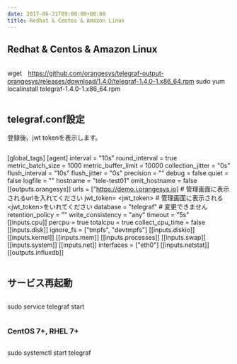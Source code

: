 ```yaml
---
date: 2017-06-21T09:00:00+00:00
title: Redhat & Centos & Amazon Linux
---
```


## Redhat & Centos & Amazon Linux

>```bash
 wget　https://github.com/orangesys/telegraf-output-orangesys/releases/download/1.4.0/telegraf-1.4.0-1.x86_64.rpm
 sudo yum localinstall telegraf-1.4.0-1.x86_64.rpm
>```

## telegraf.conf設定

登録後、jwt tokenを表示します。

>```yaml
[global_tags]
[agent]
  interval = "10s"
  round_interval = true
  metric_batch_size = 1000
  metric_buffer_limit = 10000
  collection_jitter = "0s"
  flush_interval = "10s"
  flush_jitter = "0s"
  precision = ""
  debug = false
  quiet = false
  logfile = ""
  hostname = "tele-test01"
  omit_hostname = false
[[outputs.orangesys]]
  urls = ["https://demo.i.orangesys.io] # 管理画面に表示されるurlを入れてください
  jwt_token= <jwt_token> # 管理画面に表示される<jwt_token>をいれてください
  database = "telegraf" # 変更できません
  retention_policy = ""
  write_consistency = "any"
  timeout = "5s"
[[inputs.cpu]]
  percpu = true
  totalcpu = true
  collect_cpu_time = false
[[inputs.disk]]
  ignore_fs = ["tmpfs", "devtmpfs"]
[[inputs.diskio]]
[[inputs.kernel]]
[[inputs.mem]]
[[inputs.processes]]
[[inputs.swap]]
[[inputs.system]]
[[inputs.net]]
  interfaces = ["eth0"]
[[inputs.netstat]]
[[outputs.influxdb]]
>```

## サービス再起動

>```bash
 sudo service telegraf start
>```

### CentOS 7+, RHEL 7+

>```bash
  sudo systemctl start telegraf
>```
